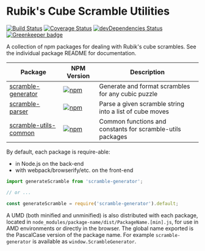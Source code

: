 # Rubik's Cube Scramble Utilities

[![Build Status](https://travis-ci.org/msrose/scramble-utils.svg?branch=master)](https://travis-ci.org/msrose/scramble-utils) [![Coverage Status](https://coveralls.io/repos/github/msrose/scramble-utils/badge.svg?branch=master)](https://coveralls.io/github/msrose/scramble-utils?branch=master) [![devDependencies Status](https://david-dm.org/msrose/scramble-utils/dev-status.svg)](https://david-dm.org/msrose/scramble-utils?type=dev) [![Greenkeeper badge](https://badges.greenkeeper.io/msrose/scramble-utils.svg)](https://greenkeeper.io/)

A collection of npm packages for dealing with Rubik's cube scrambles. See the individual package README for documentation.

| Package | NPM Version | Description |
| --- | --- | --- |
| [scramble-generator](./packages/scramble-generator) | [![npm](https://img.shields.io/npm/v/scramble-generator.svg)](https://www.npmjs.com/package/scramble-generator) | Generate and format scrambles for any cubic puzzle |
| [scramble-parser](./packages/scramble-parser) | [![npm](https://img.shields.io/npm/v/scramble-parser.svg)](https://www.npmjs.com/package/scramble-parser) | Parse a given scramble string into a list of cube moves |
| [scramble-utils-common](./packages/scramble-utils-common) | [![npm](https://img.shields.io/npm/v/scramble-utils-common.svg)](https://www.npmjs.com/package/scramble-utils-common) | Common functions and constants for scramble-utils packages |

By default, each package is require-able: 
- in Node.js on the back-end
- with webpack/browserify/etc. on the front-end

```javascript
import generateScramble from 'scramble-generator';

// or ...

const generateScramble = require('scramble-generator').default;
```

A UMD (both minified and unminified) is also distributed with each package, located in `node_modules/package-name/dist/PackageName.[min].js`, for use in AMD environments or directly in the browser. The global name exported is the PascalCase version of the package name. For example `scramble-generator` is available as `window.ScrambleGenerator`.
